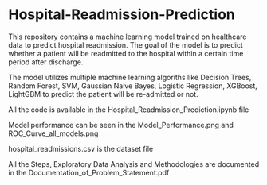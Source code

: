 # Hospital-Readmission-Prediction

This repository contains a machine learning model trained on healthcare data to predict hospital readmission. The goal of the model is to predict whether a patient will be readmitted to the hospital within a certain time period after discharge.

The model utilizes multiple machine learning algoriths like Decision Trees, Random Forest, SVM, Gaussian Naive Bayes, Logistic Regression, XGBoost, LightGBM to predict the patient will be re-admitted or not.

All the code is available in the Hospital_Readmission_Prediction.ipynb file


Model performance can be seen in the Model_Performance.png and ROC_Curve_all_models.png


hospital_readmissions.csv is the dataset file


All the Steps, Exploratory Data Analysis and Methodologies are documented in the Documentation_of_Problem_Statement.pdf 
